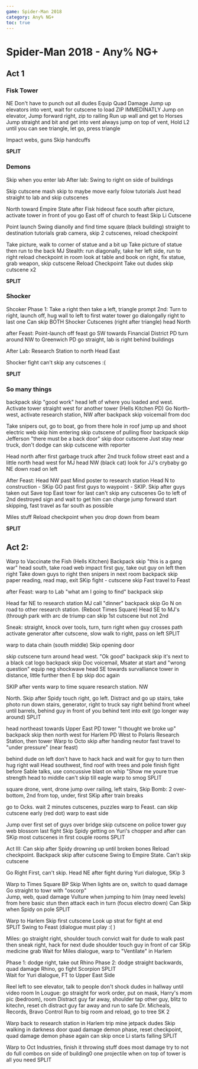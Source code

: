 ```yaml
---
game: Spider-Man 2018
category: Any% NG+
toc: true
---
```

# Spider-Man 2018 - Any% NG+

## Act 1
### Fisk Tower
NE 
Don't have to punch out all dudes
Equip Quad Damage
Jump up elevators into vent, wait for cutscene to load 
ZIP IMMEDINATLY 
Jump on elevator, Jump forward right, zip to railing
Run up wall and get to Horses
Jump straight and bit and get into vent
always jump on top of vent, Hold L2 until you can see triangle, 
let go, press triangle 

Impact webs, guns
Skip handcuffs

**SPLIT**

### Demons
Skip when you enter lab
After lab: 
Swing to right on side of buildings

Skip cutscene
mash skip to maybe move early
folow tutorials
Just head straight to lab and skip cutscenes

North toward Empire State after Fisk hideout
face south after picture, activate tower in front of you
go East off of church to feast
Skip Li Cutscene

Point launch
Swing dianolly and find time square (black building) 
straight to destination
tutorials
grab camera, skip 2 cutscenes, reload checkpoint

Take picture, walk to corner of statue and a bit up
Take picture of statue then run to the back
MJ Stealth: run diagonally, take her left side, run to right
reload checkpoint in room 
look at table and book on right, fix statue, grab weapon, skip cutscene
Reload Checkpoint
Take out dudes
skip cutscene x2

**SPLIT**

### Shocker
Shcoker Phase 1: 
Take a right then take a left, triangle prompt
2nd: Turn to right, launch off, hug wall to left to first water tower
go dialongally right to last one
Can skip BOTH Shocker Cutscenes (right after triangle)
head North 

after Feast: 
Point-launch off feast
go SW towards Financial District PD
turn around NW to Greenwich PD
go straight, lab is right behind buildings

After Lab:
Research Station to north
Head East

Shocker fight
can't skip any cutscenes :( 

**SPLIT**

### So many things
backpack skip "good work" 
head left of where you loaded and west. Activate tower 
straight west for another tower (Hells Kitchen PD)
Go North-west, activate research station, NW after
backpack skip voicemail from doc

Take snipers out, go to boat, go from there
hole in roof
jump up and shoot electric web
skip him entering
skip cutscene of pulling floor
backpack skip Jefferson "there must be a back door" 
skip door cutscene
Just stay near truck, don't dodge
can skip cutscene with reporter

Head north after first garbage truck
after 2nd truck follow street east and a little north
head west for MJ
head NW (black cat) look for JJ's crybaby
go NE down road on left

After Feast: Head NW past Mind poster to research station
Head N to construction - SKip 
GO past first guys to waypoint - SKIP. Skip after guys taken out
Save top East towr for last
can't skip any cutscenes
Go to left of 2nd destroyed sign and wait to get him
can charge jump forward
start skipping, fast travel as far south as possible

Miles stuff
Reload checkpoint when you drop down from beam

**SPLIT**

## Act 2: 

Warp to Vaccinate the Fish (Hells Kitchen)
Backpack skip "this is a gang war" 
head south, take road
web impact first guy, take out guy on left then right
Take down guys to right then snipers in next room
backpack skip paper reading, read map, exit SKip 
fight - cutscene skip
Fast travel to Feast

after Feast: warp to Lab
"what am I going to find" backpack skip

Head far NE to research station
MJ call "dinner" backpack skip
Go N on road to other research station. (Reboot Times Square)
Head SE to MJ's (through park with arc de triump
can skip 1st cutscene but not 2nd 

Sneak: straight, knock over tools, turn, turn right when guy crosses path
activate generator after cutscene, slow walk to right, pass on left
SPLIT

warp to data chain (south middle) 
Skip opening door

skip cutscene turn around head west. "Ok good" backpack skip
it's next to a black cat logo
backpack skip Doc voicemail, Msater at start and "wrong question" equip neg shockwave 
head SE towards survalliance tower in distance, little further then E 
bp skip doc again


SKIP after vents
warp to time square research station. NW

North. Skip after Spidy
touch right, go left. Distract and go up stairs, take photo
run down stairs, generator, right to truck
say right behind front wheel until barrels, behind guy in front of you
behind tent into exit (go longer way around)
SPLIT 

head northeast towards Upper East PD tower
"I thought we broke up" backpack skip
then north west for Harlem PD
West to Polaris Research Station, then tower
Warp to Octo
skip after handing neutor 
fast travel to "under pressure" (near feast)

behind dude on left don't have to hack 
hack and wait for guy to turn then hug right wall
Head southwest, find roof with trees and pole
finish fight before Sable talks, use concussive blast on whip 
"Show me youre true strength head to middle
can't skip till eagle
warp to smog
SPLIT

square drone, vent, drone
jump over railing, left stairs, Skip
Bomb: 2 over- bottom, 2nd from top, under, first
SKip after train breaks

go to Ocks.
wait 2 minutes
cutscenes, puzzles
warp to Feast. can skip cutscene early (red dot) 
warp to east side

Jump over first set of guys over bridge
skip cutscene on police tower guy
web blossom last fight
Skip Spidy getting on Yuri's chopper and after
can SKip most cutscenes in first couple rooms
SPLIT

Act III: 
Can skip after Spidy drowning up until broken bones
Reload checkpoint.
Backpack skip after cutscene
Swing to Empire State. Can't skip cutscene

Go Right First, can't skip. 
Head NE after fight during Yuri dialogue, SKip 3

Warp to Times Square
BP Skip When lights are on, switch to quad damage
Go straight to towr with "oscorp"  
Jump, web, quad damage Vulture when jumping to him (may need levels)
from here basic stun then attack each in turn (focus electro down)
Can Skip when Spidy on pole
SPLIT

Warp to Harlem
Skip first cutscene
Look up strat for fight at end  
SPLIT
Swing to Feast (dialogue must play :( )

Miles: go straight right, shoulder touch convict 
wait for dude to walk past then sneak right, hack for next dude
shoulder touch guy in front of car   SKip medicine grab
Wait for Miles dialogue, warp to "Ventilate" in Harlem

Phase 1: dodge right, take out Rhino
Phase 2: dodge straight backwards, quad damage Rhino, go fight Scorpion
SPLIT  
Wait for Yuri dialogue, FT to Upper East Side

Reel left to see elevator, talk to people
don't shock dudes in hallway until video room
In Lougue: go straight for work order, put on mask, Harry's mom pic (bedroom), room
Distract guy far away, shoulder tap other guy, blitz to kitechn, reset ch
distract guy far away and run to safe 
Dr. Micheals, Records, Bravo Control
Run to big room and reload, go to tree SK 2 

Warp back to research station in Harlem
trip mine jetpack dudes
Skip walking in darkness door
quad damage demon phase, reset checkpoint, quad damage demon phase again
can skip once Li starts falling
SPLIT

Warp to Oct Industries, finish it
throwing stuff does most damage
try to not do full combos on side of building0 
one projectile when on top of tower is all you need
SPLIT